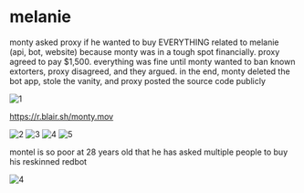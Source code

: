# melanie

monty asked proxy if he wanted to buy EVERYTHING related to melanie (api, bot, website) because monty was in a tough spot financially. proxy agreed to pay $1,500. everything was fine until monty wanted to ban known extorters, proxy disagreed, and they argued. in the end, monty deleted the bot app, stole the vanity, and proxy posted the source code publicly

![1](https://cdn.discordapp.com/attachments/1171569782840098959/1173787453254017116/montypoor.PNG?ex=656539c0&is=6552c4c0&hm=79330c3360b0df17805346df2a5456788d4dac7c9418f91b8a2aaed6d99e46a6&) 

https://r.blair.sh/monty.mov

![2](https://cdn.discordapp.com/attachments/1171569782840098959/1173789147073355806/IMG_5276.jpg?ex=65653b54&is=6552c654&hm=05a440f5914402bc48b58bfa2a88f85bd7ddc63ffe874236f9363cd25f4035c8&) ![3](https://media.discordapp.net/attachments/1171569782840098959/1173788247227375716/montyisPOOR.png?ex=65653a7e&is=6552c57e&hm=b2556fdf640fc21c8d9e6f7483a1df269614486a1c1dd4dd9e09dfa52caaf927&=&width=315&height=682) ![4](https://cdn.discordapp.com/attachments/1171569782840098959/1173788246879260732/IMG_5236.png?ex=65653a7d&is=6552c57d&hm=0d4d4718c8d8ea78e9762aae73c47e344b873e87289ccb50b9c82ceaf52fb57f&) ![5](https://cdn.discordapp.com/attachments/1171569782840098959/1173789119994925136/IMG_5235.png?ex=65653b4e&is=6552c64e&hm=a697722a4e1ba96ebcbffdf2c63fc076ed14feb53249cf13b0acfc2b9ed88c49&)

montel is so poor at 28 years old that he has asked multiple people to buy his reskinned redbot

![4](https://cdn.discordapp.com/attachments/1171569782840098959/1173787747148894248/IMG_5266.jpg?ex=65653a06&is=6552c506&hm=0f125878d8e7407077e010d3ab3b8010a63c3a4978dcfa42a3baae4c0e790a0d&)